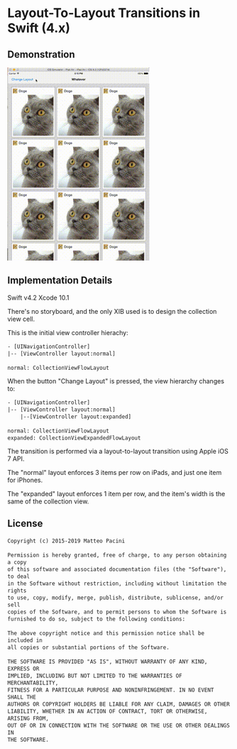 # Layout-To-Layout Transitions in Swift (4.x)

## Demonstration

![1.gif](1.gif)

## Implementation Details

Swift v4.2
Xcode 10.1

There's no storyboard, and the only XIB used is to design the collection view cell.

This is the initial view controller hierachy:

    - [UINavigationController]
    |-- [ViewController layout:normal]

    normal: CollectionViewFlowLayout

When the button "Change Layout" is pressed, the view hierarchy changes to:

    - [UINavigationController]
    |-- [ViewController layout:normal]
        |--[ViewController layout:expanded]

    normal: CollectionViewFlowLayout
    expanded: CollectionViewExpandedFlowLayout

The transition is performed via a layout-to-layout transition using Apple iOS 7 API.

The "normal" layout enforces 3 items per row on iPads, and just one item for iPhones.

The "expanded" layout enforces 1 item per row, and the item's width is the same of the collection view.

## License

    Copyright (c) 2015-2019 Matteo Pacini

    Permission is hereby granted, free of charge, to any person obtaining a copy
    of this software and associated documentation files (the "Software"), to deal
    in the Software without restriction, including without limitation the rights
    to use, copy, modify, merge, publish, distribute, sublicense, and/or sell
    copies of the Software, and to permit persons to whom the Software is
    furnished to do so, subject to the following conditions:

    The above copyright notice and this permission notice shall be included in
    all copies or substantial portions of the Software.

    THE SOFTWARE IS PROVIDED "AS IS", WITHOUT WARRANTY OF ANY KIND, EXPRESS OR
    IMPLIED, INCLUDING BUT NOT LIMITED TO THE WARRANTIES OF MERCHANTABILITY,
    FITNESS FOR A PARTICULAR PURPOSE AND NONINFRINGEMENT. IN NO EVENT SHALL THE
    AUTHORS OR COPYRIGHT HOLDERS BE LIABLE FOR ANY CLAIM, DAMAGES OR OTHER
    LIABILITY, WHETHER IN AN ACTION OF CONTRACT, TORT OR OTHERWISE, ARISING FROM,
    OUT OF OR IN CONNECTION WITH THE SOFTWARE OR THE USE OR OTHER DEALINGS IN
    THE SOFTWARE.
